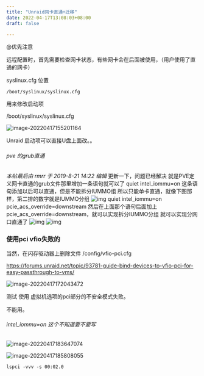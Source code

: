 ```yaml
---
title: "Unraid网卡直通+迁移"
date: 2022-04-17T13:08:03+08:00
draft: false

---
```


@优先注意

远程配置时，首先需要检查网卡状态，有些网卡会在后面被使用，（用户使用了直通的网卡）

syslinux.cfg 位置

`/boot/syslinux/syslinux.cfg`

用来修改启动项

/boot/syslinux/syslinux.cfg





![image-20220417155201164](https://s2.loli.net/2022/04/17/eQT1C9Biuk86E4x.jpg)





Unraid 启动项可以直接U盘上面改。。



###### pve 的grub直通



*本帖最后由 rmrr 于 2019-8-21 14:22 编辑*  更新一下，问题已经解决 就是PVE定义网卡直通的grub文件那里增加一条语句就可以了 quiet intel_iommu=on 这条语句添加以后可以直通，但是不能拆分IUMMO组 所以只能单卡直通，就像下图那样，第二排的数字就是IUMMO分组 ![img](https://static.chiphell.com/forum/201908/21/142219fx7wt3j3e6szlgls.png)  quiet intel_iommu=on pcie_acs_override=downstream 然后在上面那个语句后面加上pcie_acs_override=downstream，就可以实现拆分IUMMO分组 就可以实现分网口直通了  ![img](https://static.chiphell.com/forum/201908/21/142219z07290zf6e66p07e.png) ![img](https://static.chiphell.com/forum/201908/21/142219vemz5lgiiaetgmsc.png)

### 使用pci vfio失败的

当然，在闪存驱动器上删除文件 /config/vfio-pci.cfg

https://forums.unraid.net/topic/93781-guide-bind-devices-to-vfio-pci-for-easy-passthrough-to-vms/

![image-20220417172043472](https://s2.loli.net/2022/04/17/apSN8v2wBhA4ynu.jpg)

测试 使用 虚拟机选项的pci部分的不安全模式失败。

不能用。

###### intel_iommu=on 这个不知道要不要写

![image-20220417183647074](https://s2.loli.net/2022/04/17/zcT7NhQyVjUtg2a.jpg)

![image-20220417185808055](https://s2.loli.net/2022/04/17/ReoQOrhXiIjM8s2.jpg)

```
lspci -vvv -s 00:02.0
```
